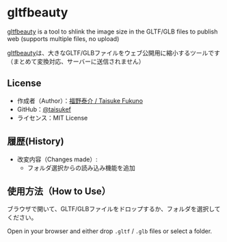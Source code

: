 # gltfbeauty

[gltfbeauty](https://code4fukui.github.io/gltfbeauty/) is a tool to shlink the image size in the GLTF/GLB files to publish web (supports multiple files, no upload)

[gltfbeauty](https://code4fukui.github.io/gltfbeauty/)は、大きなGLTF/GLBファイルをウェブ公開用に縮小するツールです（まとめて変換対応、サーバーに送信されません）

## License

- 作成者（Author）：[福野泰介 / Taisuke Fukuno](https://fukuno.jig.jp/)
- GitHub：[@taisukef](https://github.com/taisukef)
- ライセンス：MIT License

## 履歴(History)

- 改変内容（Changes made）:
  - フォルダ選択からの読み込み機能を追加

## 使用方法（How to Use）

ブラウザで開いて、GLTF/GLBファイルをドロップするか、フォルダを選択してください。

Open in your browser and either drop `.gltf` / `.glb` files or select a folder.
